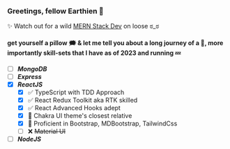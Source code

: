 
### Greetings, fellow Earthien 👾
✨ Watch out for a wild <ins>MERN Stack Dev</ins> on loose ಠ_ಠ

#### get yourself a pillow 🗯 & let me tell you about a long journey of a 🤖, more importantly skill-sets that I have as of 2023 and running 💤
- [ ] ***MongoDB***
- [ ] ***Express***
- [x] ***ReactJS***
	- [x] ✅ TypeScript with TDD Approach</sub>
	- [x] ✅ React Redux Toolkit aka RTK skilled
	- [x] ✅ React Advanced Hooks adept
	- [x] 💯 Chakra UI theme's closest relative
	- [x] 💯 Proficient in Bootstrap, MDBootstrap, TailwindCss
	- [ ] ❌ ~~Material UI~~
- [ ] ***NodeJS***
